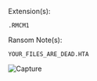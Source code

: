 Extension(s): 
```
.RMCM1
```
Ransom Note(s): 
```
YOUR_FILES_ARE_DEAD.HTA
```
![Capture](https://github.com/user-attachments/assets/ed00db11-99f9-49d1-acf4-943eae49c82e)
